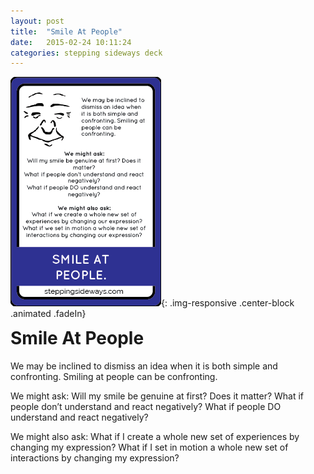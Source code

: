 ```yaml
---
layout: post
title:  "Smile At People"
date:   2015-02-24 10:11:24
categories: stepping sideways deck
---
```

![smileatpeople Card](https://github.com/steppingsideways/steppingsideways.github.io/blob/master/images/Smile_at_people_EDIT.png?raw=true){: .img-responsive .center-block .animated .fadeIn}


<div class="row">
	<div class="animated fadeIn col-md-12">
		<h1 style="margin-top:0px;">Smile At People</h1>
		<p>We may be inclined to dismiss an idea when it is both simple and confronting. Smiling at people can be confronting.</p>

<p>We might ask:
Will my smile be genuine at first? Does it
matter?
What if people don’t understand and react
negatively?
What if people DO understand and react
negatively?
</p>
<p>
We might also ask:
What if I create a whole new set of experiences
by changing my expression?
What if I set in motion a whole new set of
interactions by changing my expression?
</p>
	</div>
</div>